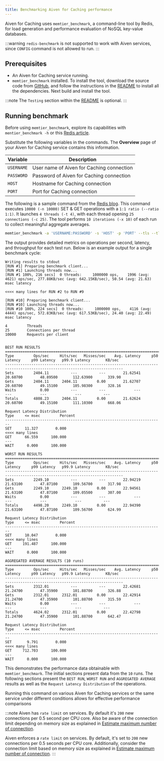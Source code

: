 ```yaml
---
title: Benchmarking Aiven for Caching performance
---
```

Aiven for Caching uses `memtier_benchmark`, a command-line tool by Redis, for load generation and performance evaluation of NoSQL key-value databases.



:::warning
`redis-benchmark` is not supported to work with Aiven services, since
`CONFIG` command is not allowed to run.
:::

## Prerequisites

-   An Aiven for Caching service running.
-   `memtier_benchmark` installed. To install the tool, download the source code from
    [GitHub](https://github.com/RedisLabs/memtier_benchmark), and follow
    the instructions in the
    [README](https://github.com/RedisLabs/memtier_benchmark/blob/master/README.md)
    to install all the dependencies. Next build and install the tool.

:::note
The `Testing` section within the
[README](https://github.com/RedisLabs/memtier_benchmark/blob/master/README.md) is optional.
:::

## Running benchmark

Before using `memtier_benchmark`, explore its capabilities with `mentier_benchmark -h` or
this [Redis article](https://redis.com/blog/memtier_benchmark-a-high-throughput-benchmarking-tool-for-redis-memcached/).

Substitute the following variables in the commands. The **Overview** page of
your Aiven for Caching service contains this information.


 | Variable   | Description                             |
 | ---------- | --------------------------------------- |
 | `USERNAME` | User name of Aiven for Caching connection |
 | `PASSWORD` | Password of Aiven for Caching connection  |
 | `HOST`     | Hostname for Caching connection           |
 | `PORT`     | Port for Caching connection               |

The following is a sample command from the
[Redis blog](https://redis.com/blog/benchmark-shared-vs-dedicated-redis-instances/). This
command executes `10000 (-n 10000)` SET & GET operations with a `1:1 ratio (--ratio 1:1)`.
It launches `4 threads (-t 4)`, with each thread opening `25 connections (-c 25)`. The
tool performs `10 iterations (-x 10)` of each run to collect meaningful aggregate
averages.

```bash
memtier_benchmark -a 'USERNAME:PASSWORD' -s 'HOST' -p 'PORT' --tls --tls-skip-verify -t 4 -n 10000 --ratio 1:1 -c 25 -x 10 -d 100 --key-pattern S:S
```

The output provides detailed metrics on operations per second, latency, and throughput for
each test run. Below is an example output for a single benchmark cycle:

```plaintext
Writing results to stdout
[RUN #1] Preparing benchmark client...
[RUN #1] Launching threads now...
[RUN #1 100%, 216 secs]  0 threads:     1000000 ops,    1996 (avg:    4621) ops/sec, 277.88KB/sec (avg: 642.15KB/sec), 50.54 (avg: 21.63) msec latency

<<<< many lines for RUN #2 to RUN #9

[RUN #10] Preparing benchmark client...
[RUN #10] Launching threads now...
[RUN #10 100%, 224 secs]  0 threads:     1000000 ops,    4116 (avg:    4444) ops/sec, 572.83KB/sec (avg: 617.53KB/sec), 24.40 (avg: 22.49) msec latency

4         Threads
25        Connections per thread
10000     Requests per client


BEST RUN RESULTS
============================================================================================================================
Type         Ops/sec     Hits/sec   Misses/sec    Avg. Latency     p50 Latency     p99 Latency   p99.9 Latency       KB/sec
----------------------------------------------------------------------------------------------------------------------------
Sets         2404.11          ---          ---        21.62541        20.60700        48.89500       112.63900       339.90
Gets         2404.11      2404.11         0.00        21.62707        20.60700        49.15100       105.98300       328.16
Waits           0.00          ---          ---             ---             ---             ---             ---          ---
Totals       4808.23      2404.11         0.00        21.62624        20.60700        49.15100       111.10300       668.06

Request Latency Distribution
Type     <= msec         Percent
------------------------------------------------------------------------
SET      11.327        0.000
<<<< many lines
GET      66.559      100.000
---
WAIT      0.000      100.000

WORST RUN RESULTS
============================================================================================================================
Type         Ops/sec     Hits/sec   Misses/sec    Avg. Latency     p50 Latency     p99 Latency   p99.9 Latency       KB/sec
----------------------------------------------------------------------------------------------------------------------------
Sets         2249.10          ---          ---        22.94219        21.63100        47.87100       109.56700       317.98
Gets         2249.10      2249.10         0.00        22.94561        21.63100        47.87100       109.05500       307.00
Waits           0.00          ---          ---             ---             ---             ---             ---          ---
Totals       4498.20      2249.10         0.00        22.94390        21.63100        47.87100       109.56700       624.99

Request Latency Distribution
Type     <= msec         Percent
------------------------------------------------------------------------
SET      10.047        0.000
<<<< many lines
GET     191.487      100.000
---
WAIT      0.000      100.000

AGGREGATED AVERAGE RESULTS (10 runs)
============================================================================================================================
Type         Ops/sec     Hits/sec   Misses/sec    Avg. Latency     p50 Latency     p99 Latency   p99.9 Latency       KB/sec
----------------------------------------------------------------------------------------------------------------------------
Sets         2312.01          ---          ---        22.42681        21.24700        47.35900       101.88700       326.88
Gets         2312.01      2312.01         0.00        22.42914        21.24700        47.35900       101.88700       315.59
Waits           0.00          ---          ---             ---             ---             ---             ---          ---
Totals       4624.02      2312.01         0.00        22.42798        21.24700        47.35900       101.88700       642.47

Request Latency Distribution
Type     <= msec         Percent
------------------------------------------------------------------------
SET       9.791        0.000
<<<< many lines
GET     712.703      100.000
---
WAIT      0.000      100.000
```

This demonstrates the performance data obtainable with `memtier_benchmark`. The initial
sections present data from the  `10` runs. The following sections present the `BEST RUN`,
`WORST RUN` and `AGGREGATED AVERAGE` results as well as the
`Request Latency Distribution` of the operations.

Running this command on various Aiven for Caching services or the same service under
different conditions allows for effective performance comparisons

:::note
Aiven has `rate limit` on services. By default it's `200` new
connections per 0.5 second per CPU core. Also be aware of the connection
limit depending on memory size as explained in [Estimate maximum number
of
connection](https://docs.aiven.io/docs/products/redis/howto/estimate-max-number-of-connections.html).

Aiven enforces a `rate limit` on services. By default, it's set to `200` new connections
per 0.5 seconds per CPU core. Additionally, consider the connection limit based on memory
size as explained in [Estimate maximum number of connection](/docs/products/redis/howto/estimate-max-number-of-connections).
:::
